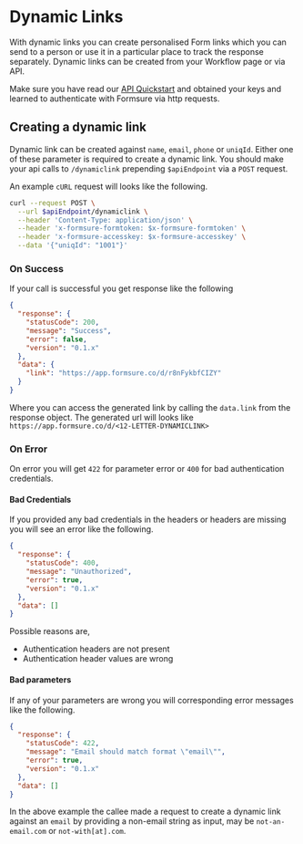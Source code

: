 # Dynamic Links

With dynamic links you can create personalised Form links which you can send to a person or use it in a particular place to track the response separately. Dynamic links can be created from your Workflow page or via API.

Make sure you have read our [API Quickstart](/dev) and obtained your keys and learned to authenticate with Formsure via http requests.

## Creating a dynamic link

Dynamic link can be created against `name`, `email`, `phone` or `uniqId`. Either one of these parameter is required to create a dynamic link. You should make your api calls to `/dynamiclink` prepending `$apiEndpoint` via a `POST` request.

An example `cURL` request will looks like the following.

```bash
curl --request POST \
  --url $apiEndpoint/dynamiclink \
  --header 'Content-Type: application/json' \
  --header 'x-formsure-formtoken: $x-formsure-formtoken' \
  --header 'x-formsure-accesskey: $x-formsure-accesskey' \
  --data '{"uniqId": "1001"}'
```

### On Success

If your call is successful you get response like the following

```json
{
  "response": {
    "statusCode": 200,
    "message": "Success",
    "error": false,
    "version": "0.1.x"
  },
  "data": {
    "link": "https://app.formsure.co/d/r8nFykbfCIZY"
  }
}
```

Where you can access the generated link by calling the `data.link` from the response object. The generated url will looks like `https://app.formsure.co/d/<12-LETTER-DYNAMICLINK>`

### On Error

On error you will get `422` for parameter error or `400` for bad authentication credentials.

#### Bad Credentials

If you provided any bad credentials in the headers or headers are missing you will see an error like the following.

```json
{
  "response": {
    "statusCode": 400,
    "message": "Unauthorized",
    "error": true,
    "version": "0.1.x"
  },
  "data": []
}
```

Possible reasons are,

- Authentication headers are not present
- Authentication header values are wrong

#### Bad parameters

If any of your parameters are wrong you will corresponding error messages like the following.

```json
{
  "response": {
    "statusCode": 422,
    "message": "Email should match format \"email\"",
    "error": true,
    "version": "0.1.x"
  },
  "data": []
}
```

In the above example the callee made a request to create a dynamic link against an `email` by providing a non-email string as input, may be `not-an-email.com` or `not-with[at].com`.
